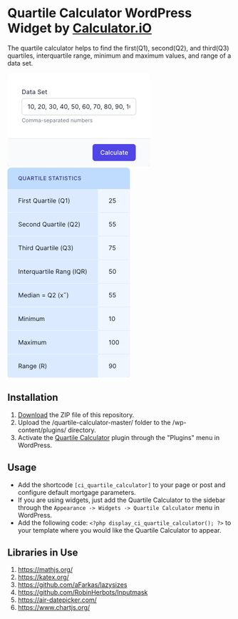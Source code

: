 # Quartile Calculator WordPress Widget by [Calculator.iO](https://www.calculator.io/ "Calculator.iO Homepage")

The quartile calculator helps to find the first(Q1), second(Q2), and third(Q3) quartiles, interquartile range, minimum and maximum values, and range of a data set.

![Quartile Calculator Input Form](/assets/images/screenshot-1.png "Quartile Calculator Input Form")
![Quartile Calculator Calculation Results](/assets/images/screenshot-2.png "Quartile Calculator Calculation Results")

## Installation

1. [Download](https://github.com/pub-calculator-io/age-calculator/archive/refs/heads/master.zip) the ZIP file of this repository.
2. Upload the /quartile-calculator-master/ folder to the /wp-content/plugins/ directory.
3. Activate the [Quartile Calculator](https://www.calculator.io/quartile-calculator/ "Quartile Calculator Homepage") plugin through the "Plugins" menu in WordPress.

## Usage
* Add the shortcode `[ci_quartile_calculator]` to your page or post and configure default mortgage parameters.
* If you are using widgets, just add the Quartile Calculator to the sidebar through the `Appearance -> Widgets -> Quartile Calculator` menu in WordPress.
* Add the following code: `<?php display_ci_quartile_calculator(); ?>` to your template where you would like the Quartile Calculator to appear.

## Libraries in Use
1. https://mathjs.org/
2. https://katex.org/
3. https://github.com/aFarkas/lazysizes
4. https://github.com/RobinHerbots/Inputmask
5. https://air-datepicker.com/
6. https://www.chartjs.org/
